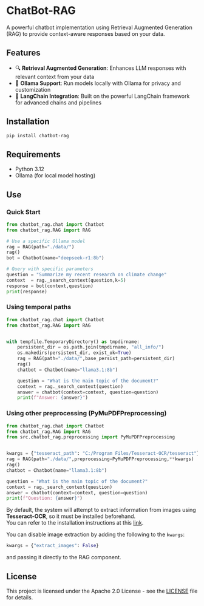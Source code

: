 # ChatBot-RAG

A powerful chatbot implementation using Retrieval Augmented Generation (RAG) to provide context-aware responses based on your data.

## Features

- 🔍 **Retrieval Augmented Generation**: Enhances LLM responses with relevant context from your data
- 🧠 **Ollama Support**: Run models locally with Ollama for privacy and customization
- 🔗 **LangChain Integration**: Built on the powerful LangChain framework for advanced chains and pipelines

## Installation

```bash
pip install chatbot-rag
```

## Requirements

- Python 3.12
- Ollama (for local model hosting)

## Use

### Quick Start
```python
from chatbot_rag.chat import Chatbot 
from chatbot_rag.RAG import RAG

# Use a specific Ollama model
rag = RAG(path="./data/")
rag()
bot = Chatbot(name="deepseek-r1:8b")

# Query with specific parameters
question = "Summarize my recent research on climate change"
context  = rag._search_context(question,k=5)
response = bot(context,question)
print(response)
```

### Using temporal paths
```python
from chatbot_rag.chat import Chatbot 
from chatbot_rag.RAG import RAG


with tempfile.TemporaryDirectory() as tmpdirname:
    persistent_dir = os.path.join(tmpdirname, "all_info/")
    os.makedirs(persistent_dir, exist_ok=True)
    rag = RAG(path="./data/",base_persist_path=persistent_dir)
    rag()
    chatbot = Chatbot(name="llama3.1:8b")

    question = "What is the main topic of the document?"
    context = rag._search_context(question)
    answer = chatbot(context=context, question=question)
    print(f"Answer: {answer}")
```

### Using other preprocessing (PyMuPDFPreprocessing)


```python
from chatbot_rag.chat import Chatbot 
from chatbot_rag.RAG import RAG
from src.chatbot_rag.preprocessing import PyMuPDFPreprocessing


kwargs = {"tesseract_path": "C:/Program Files/Tesseract-OCR/tesseract"}
rag = RAG(path="./data/",preprocessing=PyMuPDFPreprocessing,**kwargs)
rag()
chatbot = Chatbot(name="llama3.1:8b")

question = "What is the main topic of the document?"
context = rag._search_context(question)
answer = chatbot(context=context, question=question)
print(f"Question: {answer}")
```


By default, the system will attempt to extract information from images using **Tesseract-OCR**, so it must be installed beforehand.  
You can refer to the installation instructions at this [link](https://tesseract-ocr.github.io/tessdoc/Installation.html).

You can disable image extraction by adding the following to the `kwargs`:

```python
kwargs = {"extract_images": False}
```

and passing it directly to the RAG component.



## License

This project is licensed under the Apache 2.0 License - see the [LICENSE](LICENSE) file for details.
